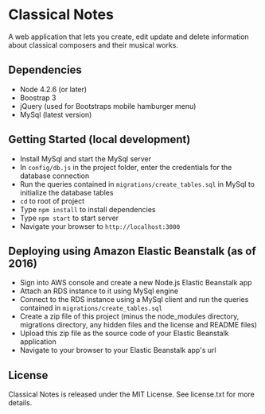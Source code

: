 # Classical Notes

A web application that lets you create, edit update and delete information about classical composers and their musical works.

## Dependencies

* Node 4.2.6 (or later)
* Boostrap 3
* jQuery (used for Bootstraps mobile hamburger menu)
* MySql (latest version)

## Getting Started (local development)

* Install MySql and start the MySql server
* In `config/db.js` in the project folder, enter the credentials for the database connection
* Run the queries contained in `migrations/create_tables.sql` in MySql to initialize the database tables
* `cd` to root of project
* Type `npm install` to install dependencies
* Type `npm start` to start server
* Navigate your browser to `http://localhost:3000`

## Deploying using Amazon Elastic Beanstalk (as of 2016)

* Sign into AWS console and create a new Node.js Elastic Beanstalk app
* Attach an RDS instance to it using MySql engine
* Connect to the RDS instance using a MySql client and run the queries contained in `migrations/create_tables.sql`
* Create a zip file of this project (minus the node_modules directory, migrations directory, any hidden files and the license and README files)
* Upload this zip file as the source code of your Elastic Beanstalk application
* Navigate to your browser to your Elastic Beanstalk app's url

## License

Classical Notes is released under the MIT License. See license.txt for more details.